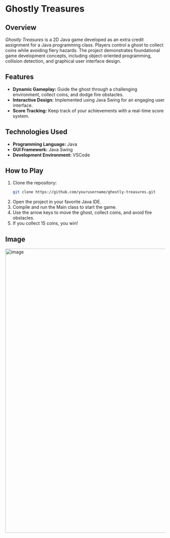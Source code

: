 # Ghostly Treasures  

## Overview  
*Ghostly Treasures* is a 2D Java game developed as an extra credit assignment for a Java programming class. Players control a ghost to collect coins while avoiding fiery hazards. The project demonstrates foundational game development concepts, including object-oriented programming, collision detection, and graphical user interface design.  

## Features  
- **Dynamic Gameplay:** Guide the ghost through a challenging environment, collect coins, and dodge fire obstacles.  
- **Interactive Design:** Implemented using Java Swing for an engaging user interface.  
- **Score Tracking:** Keep track of your achievements with a real-time score system.  

## Technologies Used  
- **Programming Language:** Java  
- **GUI Framework:** Java Swing  
- **Development Environment:** VSCode

## How to Play  
1. Clone the repository:  
   ```bash  
   git clone https://github.com/yourusername/ghostly-treasures.git
2. Open the project in your favorite Java IDE.
3. Compile and run the Main class to start the game.
4. Use the arrow keys to move the ghost, collect coins, and avoid fire obstacles.
5. If you collect 15 coins, you win!

## Image
<img width="899" alt="image" src="https://github.com/user-attachments/assets/4f4e1430-f8dc-408b-9ae7-4342c9cdbfd8" />



